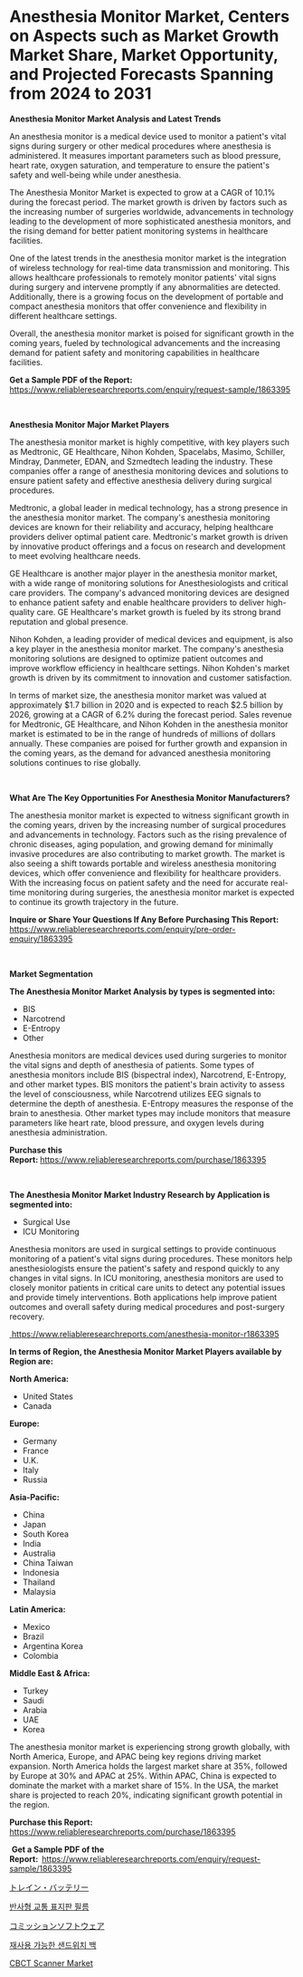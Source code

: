 <p><h1>Anesthesia Monitor Market, Centers on Aspects such as Market Growth Market Share, Market Opportunity, and Projected Forecasts Spanning from 2024 to 2031</h1></p><p><strong>Anesthesia Monitor Market Analysis and Latest Trends</strong></p>
<p><p>An anesthesia monitor is a medical device used to monitor a patient's vital signs during surgery or other medical procedures where anesthesia is administered. It measures important parameters such as blood pressure, heart rate, oxygen saturation, and temperature to ensure the patient's safety and well-being while under anesthesia.</p><p>The Anesthesia Monitor Market is expected to grow at a CAGR of 10.1% during the forecast period. The market growth is driven by factors such as the increasing number of surgeries worldwide, advancements in technology leading to the development of more sophisticated anesthesia monitors, and the rising demand for better patient monitoring systems in healthcare facilities.</p><p>One of the latest trends in the anesthesia monitor market is the integration of wireless technology for real-time data transmission and monitoring. This allows healthcare professionals to remotely monitor patients' vital signs during surgery and intervene promptly if any abnormalities are detected. Additionally, there is a growing focus on the development of portable and compact anesthesia monitors that offer convenience and flexibility in different healthcare settings.</p><p>Overall, the anesthesia monitor market is poised for significant growth in the coming years, fueled by technological advancements and the increasing demand for patient safety and monitoring capabilities in healthcare facilities.</p></p>
<p><strong>Get a Sample PDF of the Report:&nbsp;</strong> <a href="https://www.reliableresearchreports.com/enquiry/request-sample/1863395">https://www.reliableresearchreports.com/enquiry/request-sample/1863395</a></p>
<p>&nbsp;</p>
<p><strong>Anesthesia Monitor Major Market Players</strong></p>
<p><p>The anesthesia monitor market is highly competitive, with key players such as Medtronic, GE Healthcare, Nihon Kohden, Spacelabs, Masimo, Schiller, Mindray, Danmeter, EDAN, and Szmedtech leading the industry. These companies offer a range of anesthesia monitoring devices and solutions to ensure patient safety and effective anesthesia delivery during surgical procedures.</p><p>Medtronic, a global leader in medical technology, has a strong presence in the anesthesia monitor market. The company's anesthesia monitoring devices are known for their reliability and accuracy, helping healthcare providers deliver optimal patient care. Medtronic's market growth is driven by innovative product offerings and a focus on research and development to meet evolving healthcare needs.</p><p>GE Healthcare is another major player in the anesthesia monitor market, with a wide range of monitoring solutions for Anesthesiologists and critical care providers. The company's advanced monitoring devices are designed to enhance patient safety and enable healthcare providers to deliver high-quality care. GE Healthcare's market growth is fueled by its strong brand reputation and global presence.</p><p>Nihon Kohden, a leading provider of medical devices and equipment, is also a key player in the anesthesia monitor market. The company's anesthesia monitoring solutions are designed to optimize patient outcomes and improve workflow efficiency in healthcare settings. Nihon Kohden's market growth is driven by its commitment to innovation and customer satisfaction.</p><p>In terms of market size, the anesthesia monitor market was valued at approximately $1.7 billion in 2020 and is expected to reach $2.5 billion by 2026, growing at a CAGR of 6.2% during the forecast period. Sales revenue for Medtronic, GE Healthcare, and Nihon Kohden in the anesthesia monitor market is estimated to be in the range of hundreds of millions of dollars annually. These companies are poised for further growth and expansion in the coming years, as the demand for advanced anesthesia monitoring solutions continues to rise globally.</p></p>
<p>&nbsp;</p>
<p><strong>What Are The Key Opportunities For Anesthesia Monitor Manufacturers?</strong></p>
<p><p>The anesthesia monitor market is expected to witness significant growth in the coming years, driven by the increasing number of surgical procedures and advancements in technology. Factors such as the rising prevalence of chronic diseases, aging population, and growing demand for minimally invasive procedures are also contributing to market growth. The market is also seeing a shift towards portable and wireless anesthesia monitoring devices, which offer convenience and flexibility for healthcare providers. With the increasing focus on patient safety and the need for accurate real-time monitoring during surgeries, the anesthesia monitor market is expected to continue its growth trajectory in the future.</p></p>
<p><strong>Inquire or Share Your Questions If Any Before Purchasing This Report:</strong> <a href="https://www.reliableresearchreports.com/enquiry/pre-order-enquiry/1863395">https://www.reliableresearchreports.com/enquiry/pre-order-enquiry/1863395</a></p>
<p>&nbsp;</p>
<p><strong>Market Segmentation</strong></p>
<p><strong>The Anesthesia Monitor Market Analysis by types is segmented into:</strong></p>
<p><ul><li>BIS</li><li>Narcotrend</li><li>E-Entropy</li><li>Other</li></ul></p>
<p><p>Anesthesia monitors are medical devices used during surgeries to monitor the vital signs and depth of anesthesia of patients. Some types of anesthesia monitors include BIS (bispectral index), Narcotrend, E-Entropy, and other market types. BIS monitors the patient's brain activity to assess the level of consciousness, while Narcotrend utilizes EEG signals to determine the depth of anesthesia. E-Entropy measures the response of the brain to anesthesia. Other market types may include monitors that measure parameters like heart rate, blood pressure, and oxygen levels during anesthesia administration.</p></p>
<p><strong>Purchase this Report:&nbsp;</strong><a href="https://www.reliableresearchreports.com/purchase/1863395">https://www.reliableresearchreports.com/purchase/1863395</a></p>
<p>&nbsp;</p>
<p><strong>The Anesthesia Monitor Market Industry Research by Application is segmented into:</strong></p>
<p><ul><li>Surgical Use</li><li>ICU Monitoring</li></ul></p>
<p><p>Anesthesia monitors are used in surgical settings to provide continuous monitoring of a patient's vital signs during procedures. These monitors help anesthesiologists ensure the patient's safety and respond quickly to any changes in vital signs. In ICU monitoring, anesthesia monitors are used to closely monitor patients in critical care units to detect any potential issues and provide timely interventions. Both applications help improve patient outcomes and overall safety during medical procedures and post-surgery recovery.</p></p>
<p><a href="https://www.reliableresearchreports.com/anesthesia-monitor-r1863395">&nbsp;https://www.reliableresearchreports.com/anesthesia-monitor-r1863395</a></p>
<p><strong>In terms of Region, the Anesthesia Monitor Market Players available by Region are:</strong></p>
<p>
    <p> <strong> North America: </strong>
        <ul>
            <li>United States</li>
            <li>Canada</li>
        </ul>
        </p> 
    <p> <strong> Europe: </strong>
        <ul>
            <li>Germany</li>
            <li>France</li>
            <li>U.K.</li>
            <li>Italy</li>
            <li>Russia</li>
        </ul>
        </p> 
    <p> <strong> Asia-Pacific: </strong>
        <ul>
            <li>China</li>
            <li>Japan</li>
            <li>South Korea</li>
            <li>India</li>
            <li>Australia</li>
            <li>China Taiwan</li>
            <li>Indonesia</li>
            <li>Thailand</li>
            <li>Malaysia</li>
        </ul>
        </p> 
    <p> <strong> Latin America: </strong>
        <ul>
            <li>Mexico</li>
            <li>Brazil</li>
            <li>Argentina Korea</li>
            <li>Colombia</li>
        </ul>
        </p> 
    <p> <strong> Middle East & Africa: </strong>
        <ul>
            <li>Turkey</li>
            <li>Saudi</li>
            <li>Arabia</li>
            <li>UAE</li>
            <li>Korea</li>
        </ul>
    </p>
    </p>
<p><p>The anesthesia monitor market is experiencing strong growth globally, with North America, Europe, and APAC being key regions driving market expansion. North America holds the largest market share at 35%, followed by Europe at 30% and APAC at 25%. Within APAC, China is expected to dominate the market with a market share of 15%. In the USA, the market share is projected to reach 20%, indicating significant growth potential in the region.</p></p>
<p><strong>Purchase this Report: </strong><a href="https://www.reliableresearchreports.com/purchase/1863395">https://www.reliableresearchreports.com/purchase/1863395</a></p>
<p>&nbsp;<strong>Get a Sample PDF of the Report:&nbsp;&nbsp;</strong><a href="https://www.reliableresearchreports.com/enquiry/request-sample/1863395">https://www.reliableresearchreports.com/enquiry/request-sample/1863395</a></p>
<p><strong></strong></p>
<p><p><a href="https://github.com/RudySimonis2023/Market-Research-Report-List-1/blob/main/679279849876.md">トレイン・バッテリー</a></p><p><a href="https://github.com/wallacBahrtyinger567686/Market-Research-Report-List-1/blob/main/687077044883.md">반사형 교통 표지판 필름</a></p><p><a href="https://github.com/mm14022023/Market-Research-Report-List-1/blob/main/147258349875.md">コミッションソフトウェア</a></p><p><a href="https://github.com/WilburKihn5676/Market-Research-Report-List-1/blob/main/807498444882.md">재사용 가능한 샌드위치 백</a></p><p><a href="https://github.com/DeonteStanton2023/Market-Research-Report-List-1/blob/main/cbct-scanner-market.md">CBCT Scanner Market</a></p></p>